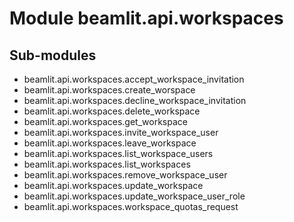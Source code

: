 Module beamlit.api.workspaces
=============================

Sub-modules
-----------
* beamlit.api.workspaces.accept_workspace_invitation
* beamlit.api.workspaces.create_worspace
* beamlit.api.workspaces.decline_workspace_invitation
* beamlit.api.workspaces.delete_workspace
* beamlit.api.workspaces.get_workspace
* beamlit.api.workspaces.invite_workspace_user
* beamlit.api.workspaces.leave_workspace
* beamlit.api.workspaces.list_workspace_users
* beamlit.api.workspaces.list_workspaces
* beamlit.api.workspaces.remove_workspace_user
* beamlit.api.workspaces.update_workspace
* beamlit.api.workspaces.update_workspace_user_role
* beamlit.api.workspaces.workspace_quotas_request